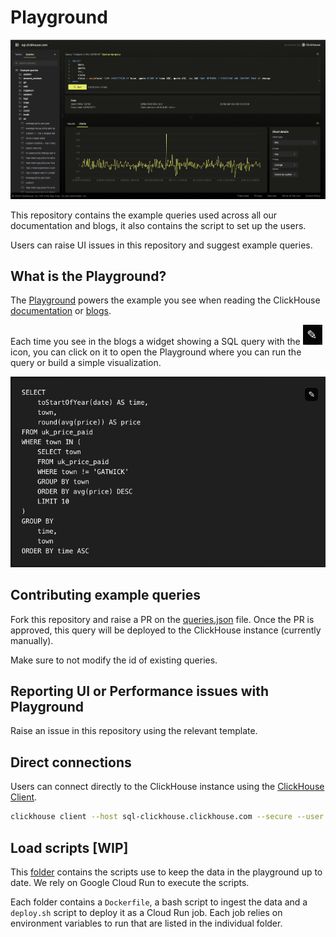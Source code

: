 # Playground

![Playground UI](./images/playground.png)

This repository contains the example queries used across all our documentation and blogs, it also contains the script to set up the users. 

Users can raise UI issues in this repository and suggest example queries.

## What is the Playground?

The [Playground](https://sql.clickhouse.com) powers the example you see when reading the ClickHouse [documentation](https://clickhouse.com/docs) or [blogs](https://clickhouse.com/blog). 

Each time you see in the blogs a widget showing a SQL query with the ![Pen icon](./images/pen.png) icon, you can click on it to open the Playground where you can run the query or build a simple visualization.

![Widget](./images/widget.png)

## Contributing example queries

Fork this repository and raise a PR on the [queries.json](./queries.json) file. Once the PR is approved, this query will be deployed to the ClickHouse instance (currently manually).

Make sure to not modify the id of existing queries.

## Reporting UI or Performance issues with Playground

Raise an issue in this repository using the relevant template.

## Direct connections

Users can connect directly to the ClickHouse instance using the [ClickHouse Client](https://clickhouse.com/docs/en/interfaces/cli).

```bash
clickhouse client --host sql-clickhouse.clickhouse.com --secure --user demo --password ''
```

## Load scripts [WIP]

This [folder](./load_scripts) contains the scripts use to keep the data in the playground up to date. We rely on Google Cloud Run to execute the scripts. 

Each folder contains a `Dockerfile`, a bash script to ingest the data and a `deploy.sh` script to deploy it as a Cloud Run job. Each job relies on environment variables to run that are listed in the individual folder.


